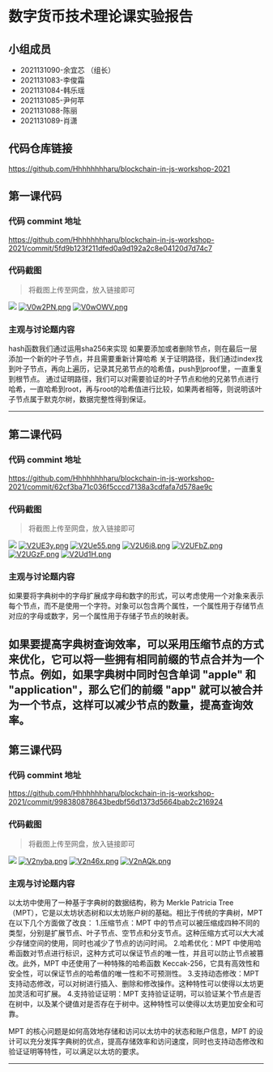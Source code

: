# 数字货币技术理论课实验报告

## 小组成员

- 2021131090-余宜芯 （组长）
- 2021131083-李俊霜
- 2021131084-韩乐瑶
- 2021131085-尹何苹
- 2021131088-陈丽
- 2021131089-肖潇


## 代码仓库链接

https://github.com/Hhhhhhhharu/blockchain-in-js-workshop-2021


## 第一课代码


### 代码 commint 地址

https://github.com/Hhhhhhhharu/blockchain-in-js-workshop-2021/commit/5fd9b123f211dfed0a9d192a2c8e04120d7d74c7


### 代码截图

> 将截图上传至网盘，放入链接即可

![](链接)
[![V0w2PN.png](https://i.imgloc.com/2023/06/02/V0w2PN.png)](https://imgloc.com/i/V0w2PN)
[![V0wOWV.png](https://i.imgloc.com/2023/06/02/V0wOWV.png)](https://imgloc.com/i/V0wOWV)


### 主观与讨论题内容
hash函数我们通过运用sha256来实现
如果要添加或者删除节点，则在最后一层添加一个新的叶子节点，并且需要重新计算哈希
关于证明路径，我们通过index找到叶子节点，再向上遍历，记录其兄弟节点的哈希值，push到proof里，一直重复到根节点。
通过证明路径，我们可以对需要验证的叶子节点和他的兄弟节点进行哈希，一直哈希到root，再与root的哈希值进行比较，如果两者相等，则说明该叶子节点属于默克尔树，数据完整性得到保证。


---



## 第二课代码


### 代码 commint 地址

https://github.com/Hhhhhhhharu/blockchain-in-js-workshop-2021/commit/62cf3ba71c036f5cccd7138a3cdfafa7d578ae9c


### 代码截图

> 将截图上传至网盘，放入链接即可

![](链接)
[![V2UE3y.png](https://i.imgloc.com/2023/06/08/V2UE3y.png)](https://imgloc.com/i/V2UE3y)
[![V2Ue55.png](https://i.imgloc.com/2023/06/08/V2Ue55.png)](https://imgloc.com/i/V2Ue55)
[![V2U6i8.png](https://i.imgloc.com/2023/06/08/V2U6i8.png)](https://imgloc.com/i/V2U6i8)
[![V2UFbZ.png](https://i.imgloc.com/2023/06/08/V2UFbZ.png)](https://imgloc.com/i/V2UFbZ)
[![V2UGzF.png](https://i.imgloc.com/2023/06/08/V2UGzF.png)](https://imgloc.com/i/V2UGzF)
[![V2Ud1H.png](https://i.imgloc.com/2023/06/08/V2Ud1H.png)](https://imgloc.com/i/V2Ud1H)


### 主观与讨论题内容

如果要将字典树中的字母扩展成字母和数字的形式，可以考虑使用一个对象来表示每个节点，而不是使用一个字符。对象可以包含两个属性，一个属性用于存储节点对应的字母或数字，另一个属性用于存储子节点的映射表。

如果要提高字典树查询效率，可以采用压缩节点的方式来优化，它可以将一些拥有相同前缀的节点合并为一个节点。例如，如果字典树中同时包含单词 "apple" 和 "application"，那么它们的前缀 "app" 就可以被合并为一个节点，这样可以减少节点的数量，提高查询效率。
---


## 第三课代码


### 代码 commint 地址

https://github.com/Hhhhhhhharu/blockchain-in-js-workshop-2021/commit/998380878643bedbf56d1373d5664bab2c216924


### 代码截图

> 将截图上传至网盘，放入链接即可

![](链接)
[![V2nyba.png](https://i.imgloc.com/2023/06/09/V2nyba.png)](https://imgloc.com/i/V2nyba)
[![V2n46x.png](https://i.imgloc.com/2023/06/09/V2n46x.png)](https://imgloc.com/i/V2n46x)
[![V2nAQk.png](https://i.imgloc.com/2023/06/09/V2nAQk.png)](https://imgloc.com/i/V2nAQk)


### 主观与讨论题内容

以太坊中使用了一种基于字典树的数据结构，称为 Merkle Patricia Tree（MPT），它是以太坊状态树和以太坊账户树的基础。相比于传统的字典树，MPT 在以下几个方面做了改良：
1.压缩节点：MPT 中的节点可以被压缩成四种不同的类型，分别是扩展节点、叶子节点、空节点和分支节点。这种压缩方式可以大大减少存储空间的使用，同时也减少了节点的访问时间。
2.哈希优化：MPT 中使用哈希函数对节点进行标识，这种方式可以保证节点的唯一性，并且可以防止节点被篡改。此外，MPT 中还使用了一种特殊的哈希函数 Keccak-256，它具有高效性和安全性，可以保证节点的哈希值的唯一性和不可预测性。
3.支持动态修改：MPT 支持动态修改，可以对树进行插入、删除和修改操作。这种特性可以使得以太坊更加灵活和可扩展。
4.支持验证证明：MPT 支持验证证明，可以验证某个节点是否在树中，以及某个键值对是否存在于树中。这种特性可以使得以太坊更加安全和可靠。



MPT 的核心问题是如何高效地存储和访问以太坊中的状态和账户信息，MPT 的设计可以充分发挥字典树的优点，提高存储效率和访问速度，同时也支持动态修改和验证证明等特性，可以满足以太坊的要求。


---